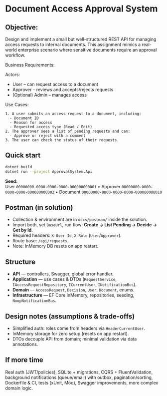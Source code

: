﻿# Document Access Approval System
## Objective:
Design and implement a small but well-structured REST API for managing access requests 
to internal documents. This assignment mimics a real-world enterprise scenario where 
sensitive documents require an approval workflow.

Business Requirements:

  Actors:
  - User – can request access to a document
  - Approver – reviews and accepts/rejects requests
  - (Optional) Admin – manages access
    
  Use Cases:
  
    1. A user submits an access request to a document, including:
      - Document ID
      - Reason for access
      - Requested access type (Read / Edit)
    2. The approver sees a list of pending requests and can:
      - Approve or reject with a comment
    3. The user can check the status of their requests. 

## Quick start
```bash
dotnet build
dotnet run --project ApprovalSystem.Api
```

**Seed:**  
User `00000000-0000-0000-0000-000000000001` • Approver `00000000-0000-0000-0000-000000000002` • Document `00000000-0000-0000-0000-000000000010`

## Postman (in solution)
- Collection & environment are in `docs/postman/` inside the solution.  
- Import both, set `BaseUrl`, run flow: **Create → List Pending → Decide → Get by Id**.  
- Required headers: `X-User-Id`, `X-Role` (`User`/`Approver`).  
- Route base: `/api/requests`.
- Note: InMemory DB resets on app restart.

## Structure
- **API** — controllers, Swagger, global error handler.
- **Application** — use cases & DTOs (`RequestService`, `IAccessRequestRepository`, `ICurrentUser`, `INotificationBus`).
- **Domain** — `AccessRequest`, `Decision`, `User`, `Document`, enums.
- **Infrastructure** — EF Core InMemory, repositories, seeding, `NoopNotificationBus`.

## Design notes (assumptions & trade-offs)
- Simplified auth: roles come from headers via `HeaderCurrentUser`.
- InMemory storage for zero setup (resets on app restart).
- DTOs decouple API from domain; minimal validation via data annotations.

## If more time
Real auth (JWT/policies), SQLite + migrations, CQRS + FluentValidation, background notifications (queue/email) with outbox, pagination/sorting, Dockerfile & CI, tests (xUnit, Moq), Swagger improvements, more complex domain logic.
